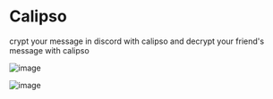 # Calipso
crypt your message in discord with calipso and decrypt your friend's message with calipso

![image](https://user-images.githubusercontent.com/113308968/199840950-51f035fe-1035-46b7-ba24-7fb6efd3c29f.png)


![image](https://user-images.githubusercontent.com/113308968/199841270-fa24896f-0c5e-4551-8d9f-ff5722362fba.png)
